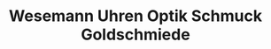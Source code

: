 ---
title: "Wesemann Uhren Optik Schmuck Goldschmiede"
url: /husum/wesemann-uhren-optik-schmuck-goldschmiede/
shop: Schmuck
---